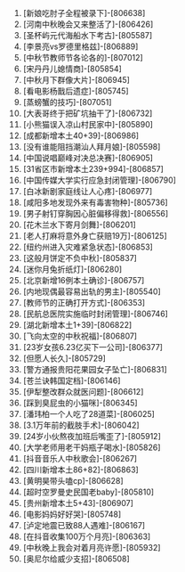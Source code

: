 
1. [新娘吃肘子全程被录下]-[806638]
1. [河南中秋晚会又来整活了]-[806426]
1. [圣杯屿元代海船水下考古]-[805587]
1. [李景亮vs罗德里格兹]-[806889]
1. [中秋节教师节各论各的]-[807012]
1. [宋丹丹儿媳情商]-[805854]
1. [中秋月下群像大片]-[806945]
1. [看电影杨戬后遗症]-[805745]
1. [蒸螃蟹的技巧]-[807051]
1. [大表哥终于把矿坑抽干了]-[806732]
1. [小熊猫误入凉山村民家中]-[805890]
1. [成都新增本土40+39]-[806986]
1. [没有谁能阻挡潮汕人拜月娘]-[805598]
1. [中国说唱巅峰对决总决赛]-[806905]
1. [31省区市新增本土239+994]-[806857]
1. [中国传媒大学实行应急封闭管理]-[806790]
1. [白冰新剧家庭线让人心疼]-[806977]
1. [咸阳多地发现外来有毒害物种]-[805736]
1. [男子射钉穿胸因心脏偏移得救]-[806556]
1. [花木兰水下寄月剑舞]-[806201]
1. [老人打麻将意外身亡获赔19万]-[806125]
1. [纽约州进入灾难紧急状态]-[806853]
1. [这般月饼定不负中秋]-[805837]
1. [迷你月兔折纸灯]-[806280]
1. [北京新增16例本土确诊]-[806757]
1. [内地现偶最容易出轨的男主]-[805540]
1. [教师节的正确打开方式]-[806353]
1. [民航总医院实施临时封闭管理]-[806746]
1. [湖北新增本土1+39]-[806822]
1. [飞向太空的中秋祝福]-[806807]
1. [23岁女孩6.23亿买下一公司]-[806377]
1. [但愿人长久]-[805729]
1. [警方通报贵阳花果园女子坠亡]-[806831]
1. [苍兰诀韩国定档]-[806146]
1. [伊犁整改群众就医问题]-[806612]
1. [踩到臭屁虫的小猫咪]-[806345]
1. [潘玮柏一个人吃了28道菜]-[806025]
1. [3.1万年前的截肢手术]-[806042]
1. [24岁小伙熬夜加班后嘴歪了]-[805912]
1. [大学老师用老干妈瓶子喝水]-[805826]
1. [抖音音乐人中秋歌会]-[806267]
1. [四川新增本土86+82]-[806863]
1. [黄明昊带头嗑cp]-[806628]
1. [超时空罗曼史民国老baby]-[805810]
1. [贵州新增本土5+43]-[806907]
1. [电影妈妈好好哭]-[805748]
1. [泸定地震已致88人遇难]-[806167]
1. [在抖音收集100万个月亮]-[806363]
1. [中秋晚上我会对着月亮许愿]-[805932]
1. [奥尼尔给威少支招]-[806508]